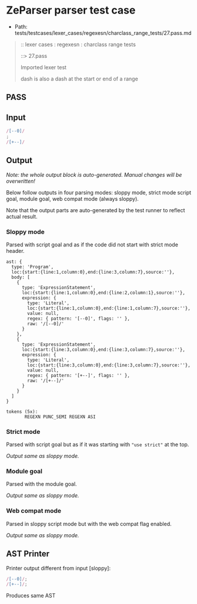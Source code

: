 # ZeParser parser test case

- Path: tests/testcases/lexer_cases/regexesn/charclass_range_tests/27.pass.md

> :: lexer cases : regexesn : charclass range tests
>
> ::> 27.pass
>
> Imported lexer test
>
> dash is also a dash at the start or end of a range

## PASS

## Input

`````js
/[--0]/
;
/[+--]/
`````

## Output

_Note: the whole output block is auto-generated. Manual changes will be overwritten!_

Below follow outputs in four parsing modes: sloppy mode, strict mode script goal, module goal, web compat mode (always sloppy).

Note that the output parts are auto-generated by the test runner to reflect actual result.

### Sloppy mode

Parsed with script goal and as if the code did not start with strict mode header.

`````
ast: {
  type: 'Program',
  loc:{start:{line:1,column:0},end:{line:3,column:7},source:''},
  body: [
    {
      type: 'ExpressionStatement',
      loc:{start:{line:1,column:0},end:{line:2,column:1},source:''},
      expression: {
        type: 'Literal',
        loc:{start:{line:1,column:0},end:{line:1,column:7},source:''},
        value: null,
        regex: { pattern: '[--0]', flags: '' },
        raw: '/[--0]/'
      }
    },
    {
      type: 'ExpressionStatement',
      loc:{start:{line:3,column:0},end:{line:3,column:7},source:''},
      expression: {
        type: 'Literal',
        loc:{start:{line:3,column:0},end:{line:3,column:7},source:''},
        value: null,
        regex: { pattern: '[+--]', flags: '' },
        raw: '/[+--]/'
      }
    }
  ]
}

tokens (5x):
       REGEXN PUNC_SEMI REGEXN ASI
`````

### Strict mode

Parsed with script goal but as if it was starting with `"use strict"` at the top.

_Output same as sloppy mode._

### Module goal

Parsed with the module goal.

_Output same as sloppy mode._

### Web compat mode

Parsed in sloppy script mode but with the web compat flag enabled.

_Output same as sloppy mode._

## AST Printer

Printer output different from input [sloppy]:

````js
/[--0]/;
/[+--]/;
````

Produces same AST
